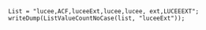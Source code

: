 
```luceescript+trycf
	List = "lucee,ACF,luceeExt,lucee,lucee, ext,LUCEEEXT";
  	writeDump(ListValueCountNoCase(list, "luceeExt"));
```
